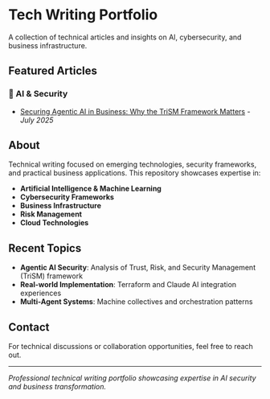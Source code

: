 # Tech Writing Portfolio

A collection of technical articles and insights on AI, cybersecurity, and business infrastructure.

## Featured Articles

### 🤖 AI & Security
- [Securing Agentic AI in Business: Why the TriSM Framework Matters](blog-posts/2025/securing-agentic-ai-trism-framework.md) - *July 2025*

## About

Technical writing focused on emerging technologies, security frameworks, and practical business applications. This repository showcases expertise in:

- **Artificial Intelligence & Machine Learning**
- **Cybersecurity Frameworks** 
- **Business Infrastructure**
- **Risk Management**
- **Cloud Technologies**

## Recent Topics

- **Agentic AI Security**: Analysis of Trust, Risk, and Security Management (TriSM) framework
- **Real-world Implementation**: Terraform and Claude AI integration experiences
- **Multi-Agent Systems**: Machine collectives and orchestration patterns

## Contact

For technical discussions or collaboration opportunities, feel free to reach out.

---
*Professional technical writing portfolio showcasing expertise in AI security and business transformation.*
